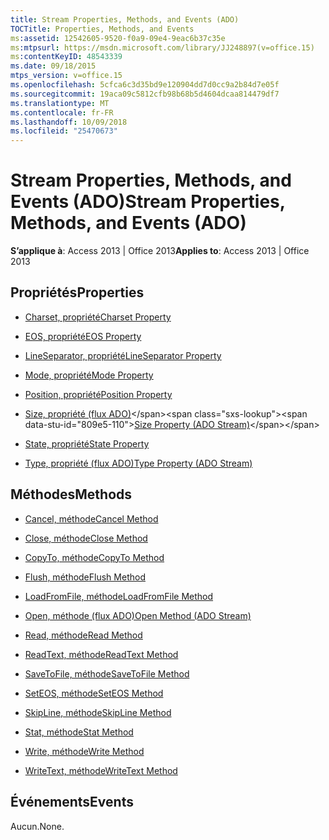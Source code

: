 ```yaml
---
title: Stream Properties, Methods, and Events (ADO)
TOCTitle: Properties, Methods, and Events
ms:assetid: 12542605-9520-f0a9-09e4-9eac6b37c35e
ms:mtpsurl: https://msdn.microsoft.com/library/JJ248897(v=office.15)
ms:contentKeyID: 48543339
ms.date: 09/18/2015
mtps_version: v=office.15
ms.openlocfilehash: 5cfca6c3d35bd9e120904dd7d0cc9a2b84d7e05f
ms.sourcegitcommit: 19aca09c5812cfb98b68b5d4604dcaa814479df7
ms.translationtype: MT
ms.contentlocale: fr-FR
ms.lasthandoff: 10/09/2018
ms.locfileid: "25470673"
---
```

# <a name="stream-properties-methods-and-events-ado"></a><span data-ttu-id="809e5-102">Stream Properties, Methods, and Events (ADO)</span><span class="sxs-lookup"><span data-stu-id="809e5-102">Stream Properties, Methods, and Events (ADO)</span></span>


<span data-ttu-id="809e5-103">**S’applique à**: Access 2013 | Office 2013</span><span class="sxs-lookup"><span data-stu-id="809e5-103">**Applies to**: Access 2013 | Office 2013</span></span>

## <a name="properties"></a><span data-ttu-id="809e5-104">Propriétés</span><span class="sxs-lookup"><span data-stu-id="809e5-104">Properties</span></span>

- [<span data-ttu-id="809e5-105">Charset, propriété</span><span class="sxs-lookup"><span data-stu-id="809e5-105">Charset Property</span></span>](charset-property-ado.md)

- [<span data-ttu-id="809e5-106">EOS, propriété</span><span class="sxs-lookup"><span data-stu-id="809e5-106">EOS Property</span></span>](eos-property-ado.md)

- [<span data-ttu-id="809e5-107">LineSeparator, propriété</span><span class="sxs-lookup"><span data-stu-id="809e5-107">LineSeparator Property</span></span>](lineseparator-property-ado.md)

- [<span data-ttu-id="809e5-108">Mode, propriété</span><span class="sxs-lookup"><span data-stu-id="809e5-108">Mode Property</span></span>](mode-property-ado.md)

- [<span data-ttu-id="809e5-109">Position, propriété</span><span class="sxs-lookup"><span data-stu-id="809e5-109">Position Property</span></span>](position-property-ado.md)

- <span data-ttu-id="809e5-110">[Size, propriété (flux ADO)](https://msdn.microsoft.com/library/jj250128\(v=office.15\))</span><span class="sxs-lookup"><span data-stu-id="809e5-110">[Size Property (ADO Stream)](https://msdn.microsoft.com/library/jj250128\(v=office.15\))</span></span>

- [<span data-ttu-id="809e5-111">State, propriété</span><span class="sxs-lookup"><span data-stu-id="809e5-111">State Property</span></span>](state-property-ado.md)

- [<span data-ttu-id="809e5-112">Type, propriété (flux ADO)</span><span class="sxs-lookup"><span data-stu-id="809e5-112">Type Property (ADO Stream)</span></span>](type-property-ado-stream.md)

## <a name="methods"></a><span data-ttu-id="809e5-113">Méthodes</span><span class="sxs-lookup"><span data-stu-id="809e5-113">Methods</span></span>

- [<span data-ttu-id="809e5-114">Cancel, méthode</span><span class="sxs-lookup"><span data-stu-id="809e5-114">Cancel Method</span></span>](cancel-method-ado.md)

- [<span data-ttu-id="809e5-115">Close, méthode</span><span class="sxs-lookup"><span data-stu-id="809e5-115">Close Method</span></span>](close-method-ado.md)

- [<span data-ttu-id="809e5-116">CopyTo, méthode</span><span class="sxs-lookup"><span data-stu-id="809e5-116">CopyTo Method</span></span>](copyto-method-ado.md)

- [<span data-ttu-id="809e5-117">Flush, méthode</span><span class="sxs-lookup"><span data-stu-id="809e5-117">Flush Method</span></span>](flush-method-ado.md)

- [<span data-ttu-id="809e5-118">LoadFromFile, méthode</span><span class="sxs-lookup"><span data-stu-id="809e5-118">LoadFromFile Method</span></span>](loadfromfile-method-ado.md)

- [<span data-ttu-id="809e5-119">Open, méthode (flux ADO)</span><span class="sxs-lookup"><span data-stu-id="809e5-119">Open Method (ADO Stream)</span></span>](open-method-ado-stream.md)

- [<span data-ttu-id="809e5-120">Read, méthode</span><span class="sxs-lookup"><span data-stu-id="809e5-120">Read Method</span></span>](read-method-ado.md)

- [<span data-ttu-id="809e5-121">ReadText, méthode</span><span class="sxs-lookup"><span data-stu-id="809e5-121">ReadText Method</span></span>](readtext-method-ado.md)

- [<span data-ttu-id="809e5-122">SaveToFile, méthode</span><span class="sxs-lookup"><span data-stu-id="809e5-122">SaveToFile Method</span></span>](savetofile-method-ado.md)

- [<span data-ttu-id="809e5-123">SetEOS, méthode</span><span class="sxs-lookup"><span data-stu-id="809e5-123">SetEOS Method</span></span>](seteos-method-ado.md)

- [<span data-ttu-id="809e5-124">SkipLine, méthode</span><span class="sxs-lookup"><span data-stu-id="809e5-124">SkipLine Method</span></span>](skipline-method-ado.md)

- [<span data-ttu-id="809e5-125">Stat, méthode</span><span class="sxs-lookup"><span data-stu-id="809e5-125">Stat Method</span></span>](stat-method-ado.md)

- [<span data-ttu-id="809e5-126">Write, méthode</span><span class="sxs-lookup"><span data-stu-id="809e5-126">Write Method</span></span>](write-method-ado.md)

- [<span data-ttu-id="809e5-127">WriteText, méthode</span><span class="sxs-lookup"><span data-stu-id="809e5-127">WriteText Method</span></span>](writetext-method-ado.md)

## <a name="events"></a><span data-ttu-id="809e5-128">Événements</span><span class="sxs-lookup"><span data-stu-id="809e5-128">Events</span></span>

<span data-ttu-id="809e5-129">Aucun.</span><span class="sxs-lookup"><span data-stu-id="809e5-129">None.</span></span>

